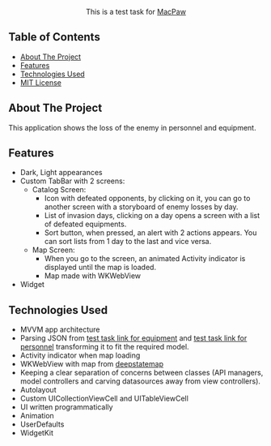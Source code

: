 <!-- PROJECT LOGO -->

  <p align="center">
    This is a test task for <a href="https://macpaw.com/careers/macOS-intern-2022"> MacPaw</a>
  </p>

<!-- TABLE OF CONTENTS -->
## Table of Contents

* [About The Project](#about-the-project)
* [Features](#features)
* [Technologies Used](#technologies-used)
* [MIT License](https://github.com/SerhiiPavlichuk/RusLosses/blob/main/LICENSE)

<!-- ABOUT THE PROJECT -->
## About The Project

This application shows the loss of the enemy in personnel and equipment.

## Features
- Dark, Light appearances
- Custom TabBar with 2 screens:
   - Catalog Screen:
        - Icon with defeated opponents, by clicking on it, you can go to another screen with a storyboard of enemy losses by day.
        - List of invasion days, clicking on a day opens a screen with a list of defeated equipments.
        - Sort button, when pressed, an alert with 2 actions appears. You can sort lists from 1 day to the last and vice versa.
   - Map Screen:
        - When you go to the screen, an animated Activity indicator is displayed until the map is loaded.
        - Map made with WKWebView
- Widget


## Technologies Used

* MVVM app architecture
* Parsing JSON from [test task link for equipment](https://raw.githubusercontent.com/MacPaw/2022-Ukraine-Russia-War-Dataset/main/data/russia_losses_equipment.json) and [test task link for personnel](https://raw.githubusercontent.com/MacPaw/2022-Ukraine-Russia-War-Dataset/main/data/russia_losses_personnel.json) transforming it to fit the required model.
* Activity indicator when map loading
* WKWebView with map from [deepstatemap](https://deepstatemap.live/#8/49.877/36.606)
* Keeping a clear separation of concerns between classes (API managers, model controllers and carving datasources away from view controllers).
* Autolayout
* Custom UICollectionViewCell and UITableViewCell
* UI written programmatically
* Animation
* UserDefaults
* WidgetKit
